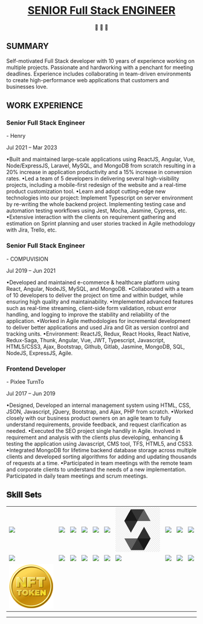 
<p align="center">
  <h1 align="center"><a href="https://github.com/achiever0123">SENIOR Full Stack ENGINEER</a></h1>

</p>
<p align="center">
 💎 💎 💎 
</p>


<h2>SUMMARY</h2>
<p>Self-motivated Full Stack developer with 10 years of experience working on multiple projects. Passionate and hardworking with a penchant for meeting deadlines. Experience includes collaborating in team-driven environments to create high-performance web applications that customers and businesses love.</p>

<h2>WORK EXPERIENCE</h2>
<h3>Senior Full Stack Engineer</h3>
<p> - Henry </p>
<p>Jul 2021 – Mar 2023</p> 
<p>
•Built and maintained large-scale applications using ReactJS, Angular, Vue, Node/ExpressJS, Laravel, MySQL, and MongoDB from scratch resulting in a 20% increase in application productivity and a 15% increase in conversion rates.
•Led a team of 5 developers in delivering several high-visibility projects, including a mobile-first redesign of the website and a real-time product customization tool.
•Learn and adopt cutting-edge new technologies into our project: Implement Typescript on server environment by re-writing the whole backend project. Implementing testing case and automation testing workflows using Jest, Mocha, Jasmine, Cypress, etc. 
•Extensive interaction with the clients on requirement gathering and estimation on Sprint planning and user stories tracked in Agile methodology with Jira, Trello, etc.
</p>

<h3>Senior Full Stack Engineer</h3>
<p> - COMPUVISION</p>
<p>Jul 2019 – Jun 2021</p>
<p>
•Developed and maintained e-commerce & healthcare platform using React, Angular, NodeJS, MySQL, and MongoDB.
•Collaborated with a team of 10 developers to deliver the project on time and within budget, while ensuring high quality and maintainability.
•Implemented advanced features such as real-time streaming, client-side form validation, robust error handling, and logging to improve the stability and reliability of the application.
•Worked in Agile methodologies for incremental development to deliver better applications and used Jira and Git as version control and tracking units.
•Environment: ReactJS, Redux, React Hooks, React Native, Redux-Saga, Thunk, Angular, Vue, JWT, Typescript, Javascript, HTML5/CSS3, Ajax, Bootstrap, Github, Gitlab, Jasmine, MongoDB, SQL, NodeJS, ExpressJS, Agile.
</p>

<h3>Frontend Developer</h3>
<p> - Pixlee TurnTo</p>
<p>Jul 2017 – Jun 2019</p>
<p>
•Designed, Developed an internal management system using HTML, CSS, JSON, Javascript, jQuery, Bootstrap, and Ajax, PHP from scratch.
•Worked closely with our business product owners on an agile team to fully understand requirements, provide feedback, and request clarification as needed.
•Executed the SEO project single handily in Agile. Involved in requirement and analysis with the clients plus developing, enhancing & testing the application using Javascript, CMS tool, TFS, HTML5, and CSS3.
•Integrated MongoDB for lifetime backend database storage across multiple clients and developed sorting algorithms for adding and updating thousands of requests at a time. 
•Participated in team meetings with the remote team and corporate clients to understand the needs of a new implementation. Participated in daily team meetings and scrum meetings.
</p>

<p></p>

<h2 font-weight="bold">𝐒𝐤𝐢𝐥𝐥 𝐒𝐞𝐭s</h2>
<table>
  <tr>
      <td><img src="https://cdn.iconscout.com/icon/free/png-128/angular-3-226070.png" width="200"></td>
      <td><img src="https://cdn.iconscout.com/icon/free/png-128/react-1175109.png" width="200"></td>
      <td><img src="https://cdn.iconscout.com/icon/free/png-128/vue-282497.png" width="200"></td>
      <td><img src="https://cdn.iconscout.com/icon/free/png-64/go-76-1175027.png" width="100"></td>
      <td><img src="https://cdn.iconscout.com/icon/free/png-128/nodejs-2-226035.png" width="200"></td>
      <td><img src="https://cdn.iconscout.com/icon/free/png-64/electron-67-1175035.png" width="100"></td>    
      <td><img src="https://github.com/kroim/profile/blob/master/icons/icon_solidity.png?raw=true" width="200"></td>
      <td><img src="https://cdn.iconscout.com/icon/free/png-64/wordpress-2752021-2284838.png" width="100"></td>
      <td><img src="https://cdn.iconscout.com/icon/free/png-128/javascript-1-225993.png" width="200"></td>
      <td><img src="https://cdn.iconscout.com/icon/free/png-128/jquery-7-1175152.png" width="200"></td>
  </tr>
  <tr>
    <td><img src="https://cdn.iconscout.com/icon/free/png-128/typescript-1-1175078.png" width="200"></td>
    <td><img src="https://cdn.iconscout.com/icon/free/png-128/php-99-1175127.png" width="200"></td>
    <td><img src="https://cdn.iconscout.com/icon/free/png-128/laravel-2-1175146.png" width="200"></td>
    <td><img src="https://cdn.iconscout.com/icon/free/png-128/yii-2-1175059.png" width="200"></td>
    <td><img src="https://cdn.iconscout.com/icon/free/png-128/sass-13-1175092.png" width="200"></td>
    <td><img src="https://cdn.iconscout.com/icon/free/png-64/rubymine-1175004.png" width="100"></td>
    <td><img src="https://cdn.iconscout.com/icon/free/png-128/docker-13-1175230.png" width="200"></td>
    <td><img src="https://cdn.iconscout.com/icon/free/png-128/mongodb-4-1175139.png" width="200"></td>
    <td><img src="https://cdn.iconscout.com/icon/free/png-128/mysql-4-226026.png" width="200"></td>
    <td><img src="https://cdn.iconscout.com/icon/free/png-128/python-20-1175115.png" width="200"></td>    
  </tr>
  <tr>
    <td><img src="https://github.com/kroim/profile/blob/master/icons/icon_nft.png?raw=true" width="200"></td>
  </tr>
</table>


-----
